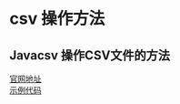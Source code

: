 # csv 操作方法
## Javacsv 操作CSV文件的方法
[官网地址](http://javacsv.sourceforge.net/)  
[示例代码](src/main/java/org/xpp/net/sourceforge/javacsv/CsvKit.java)
